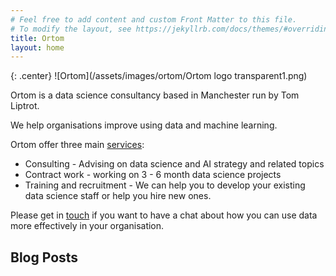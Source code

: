 ```yaml
---
# Feel free to add content and custom Front Matter to this file.
# To modify the layout, see https://jekyllrb.com/docs/themes/#overriding-theme-defaults
title: Ortom
layout: home
---
```

{: .center}
![Ortom](/assets/images/ortom/Ortom logo transparent1.png)

Ortom is a data science consultancy based in Manchester run by Tom Liptrot.

We help organisations improve using data and machine learning.

Ortom offer three main [services](/services):

- Consulting - Advising on data science and AI strategy and related topics
- Contract work - working on 3 - 6 month data science projects
- Training and recruitment - We can help you to develop your existing data science staff or help you hire new ones.

Please get in [touch](/contact) if you want to have a chat about how you can use data  more effectively in your organisation.

## Blog Posts

